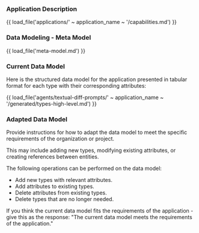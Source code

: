 ### Application Description

{{ load_file('applications/' ~ application_name ~ '/capabilities.md') }}

### Data Modeling - Meta Model

{{ load_file('meta-model.md') }}

### Current Data Model

Here is the structured data model for the application presented in tabular format for each type with their corresponding attributes:

{{ load_file('agents/textual-diff-prompts/' ~ application_name ~ '/generated/types-high-level.md') }}

### Adapted Data Model

Provide instructions for how to adapt the data model to meet the specific requirements of the organization or project. 

This may include adding new types, modifying existing attributes, or creating references between entities.

The following operations can be performed on the data model:
* Add new types with relevant attributes.
* Add attributes to existing types.
* Delete attributes from existing types.
* Delete types that are no longer needed.

If you think the current data model fits the requirements of the application - give this as the response: "The current data model meets the requirements of the application."